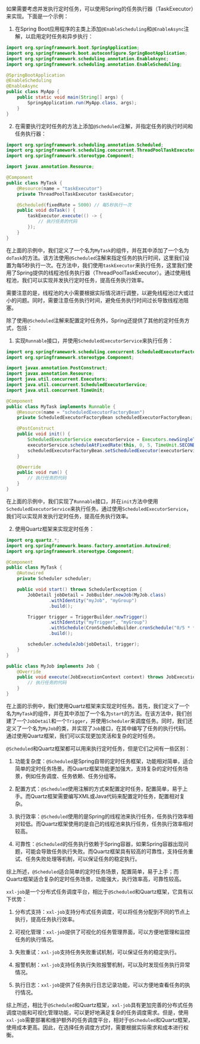 如果需要考虑并发执行定时任务，可以使用Spring的任务执行器（TaskExecutor）来实现。下面是一个示例：

1. 在Spring Boot应用程序的主类上添加`@EnableScheduling`和`@EnableAsync`注解，以启用定时任务和异步执行：

```java
import org.springframework.boot.SpringApplication;
import org.springframework.boot.autoconfigure.SpringBootApplication;
import org.springframework.scheduling.annotation.EnableAsync;
import org.springframework.scheduling.annotation.EnableScheduling;

@SpringBootApplication
@EnableScheduling
@EnableAsync
public class MyApp {
    public static void main(String[] args) {
        SpringApplication.run(MyApp.class, args);
    }
}
```

2. 在需要执行定时任务的方法上添加`@Scheduled`注解，并指定任务的执行时间和任务执行器：

```java
import org.springframework.scheduling.annotation.Scheduled;
import org.springframework.scheduling.concurrent.ThreadPoolTaskExecutor;
import org.springframework.stereotype.Component;

import javax.annotation.Resource;

@Component
public class MyTask {
    @Resource(name = "taskExecutor")
    private ThreadPoolTaskExecutor taskExecutor;

    @Scheduled(fixedRate = 5000) // 每5秒执行一次
    public void doTask() {
        taskExecutor.execute(() -> {
            // 执行任务的代码
        });
    }
}
```

在上面的示例中，我们定义了一个名为`MyTask`的组件，并在其中添加了一个名为`doTask`的方法。该方法使用`@Scheduled`注解来指定任务的执行时间，这里我们设置为每5秒执行一次。在方法中，我们使用`taskExecutor`来执行任务，这里我们使用了Spring提供的线程池任务执行器（ThreadPoolTaskExecutor）。通过使用线程池，我们可以实现并发执行定时任务，提高任务执行效率。

需要注意的是，线程池的大小需要根据实际情况进行调整，以避免线程池过大或过小的问题。同时，需要注意任务执行时间，避免任务执行时间过长导致线程池阻塞。

除了使用`@Scheduled`注解来配置定时任务外，Spring还提供了其他的定时任务方式，包括：

1. 实现`Runnable`接口，并使用`ScheduledExecutorService`来执行任务：

```java
import org.springframework.scheduling.concurrent.ScheduledExecutorFactoryBean;
import org.springframework.stereotype.Component;

import javax.annotation.PostConstruct;
import javax.annotation.Resource;
import java.util.concurrent.Executors;
import java.util.concurrent.ScheduledExecutorService;
import java.util.concurrent.TimeUnit;

@Component
public class MyTask implements Runnable {
    @Resource(name = "scheduledExecutorFactoryBean")
    private ScheduledExecutorFactoryBean scheduledExecutorFactoryBean;

    @PostConstruct
    public void init() {
        ScheduledExecutorService executorService = Executors.newSingleThreadScheduledExecutor();
        executorService.scheduleAtFixedRate(this, 0, 5, TimeUnit.SECONDS);
        scheduledExecutorFactoryBean.setScheduledExecutor(executorService);
    }

    @Override
    public void run() {
        // 执行任务的代码
    }
}
```

在上面的示例中，我们实现了`Runnable`接口，并在`init`方法中使用`ScheduledExecutorService`来执行任务。通过使用`ScheduledExecutorService`，我们可以实现并发执行定时任务，提高任务执行效率。

2. 使用Quartz框架来实现定时任务：

```java
import org.quartz.*;
import org.springframework.beans.factory.annotation.Autowired;
import org.springframework.stereotype.Component;

@Component
public class MyTask {
    @Autowired
    private Scheduler scheduler;

    public void start() throws SchedulerException {
        JobDetail jobDetail = JobBuilder.newJob(MyJob.class)
                .withIdentity("myJob", "myGroup")
                .build();

        Trigger trigger = TriggerBuilder.newTrigger()
                .withIdentity("myTrigger", "myGroup")
                .withSchedule(CronScheduleBuilder.cronSchedule("0/5 * * * * ?"))
                .build();

        scheduler.scheduleJob(jobDetail, trigger);
    }
}

public class MyJob implements Job {
    @Override
    public void execute(JobExecutionContext context) throws JobExecutionException {
        // 执行任务的代码
    }
}
```

在上面的示例中，我们使用Quartz框架来实现定时任务。首先，我们定义了一个名为`MyTask`的组件，并在其中添加了一个名为`start`的方法。在该方法中，我们创建了一个`JobDetail`和一个`Trigger`，并使用`Scheduler`来调度任务。同时，我们还定义了一个名为`MyJob`的类，并实现了`Job`接口，在其中编写了任务的执行代码。通过使用Quartz框架，我们可以实现更加灵活和复杂的定时任务。


`@Scheduled`和Quartz框架都可以用来执行定时任务，但是它们之间有一些区别：

1. 功能复杂度：`@Scheduled`是Spring自带的定时任务框架，功能相对简单，适合简单的定时任务场景。而Quartz框架功能更加强大，支持复杂的定时任务场景，例如任务调度、任务依赖、任务分组等。

2. 配置方式：`@Scheduled`使用注解的方式来配置定时任务，配置简单，易于上手。而Quartz框架需要编写XML或Java代码来配置定时任务，配置相对复杂。

3. 执行效率：`@Scheduled`使用的是Spring的线程池来执行任务，任务执行效率相对较低。而Quartz框架使用的是自己的线程池来执行任务，任务执行效率相对较高。

4. 可靠性：`@Scheduled`的任务执行依赖于Spring容器，如果Spring容器出现问题，可能会导致任务执行失败。而Quartz框架具有较高的可靠性，支持任务重试、任务失败处理等机制，可以保证任务的稳定执行。

综上所述，`@Scheduled`适合简单的定时任务场景，配置简单，易于上手；而Quartz框架适合复杂的定时任务场景，功能强大，执行效率高，可靠性较高。

`xxl-job`是一个分布式任务调度平台，相比于`@Scheduled`和Quartz框架，它具有以下优势：

1. 分布式支持：`xxl-job`支持分布式任务调度，可以将任务分配到不同的节点上执行，提高任务执行效率。

2. 可视化管理：`xxl-job`提供了可视化的任务管理界面，可以方便地管理和监控任务的执行情况。

3. 失败重试：`xxl-job`支持任务失败重试机制，可以保证任务的稳定执行。

4. 报警机制：`xxl-job`支持任务执行失败报警机制，可以及时发现任务执行异常情况。

5. 执行日志：`xxl-job`提供了任务执行日志记录功能，可以方便地查看任务的执行情况。

综上所述，相比于`@Scheduled`和Quartz框架，`xxl-job`具有更加完善的分布式任务调度功能和可视化管理功能，可以更好地满足复杂的任务调度需求。但是，使用`xxl-job`需要部署和维护额外的任务调度平台，相对于`@Scheduled`和Quartz框架，使用成本更高。因此，在选择任务调度方式时，需要根据实际需求和成本进行权衡。
